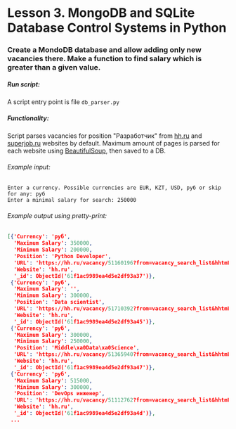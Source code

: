 # Lesson 3. MongoDB and SQLite Database Control Systems in Python
### Create a MondoDB database and allow adding only new vacancies there. Make a function to find salary which is greater than a given value.

##### Run script:

A script entry point is file `db_parser.py`

##### Functionality:

Script parses vacancies for position "Разработчик" from [hh.ru](https://hh.ru) and [superjob.ru](https://superjob.ru) websites by default. Maximum amount of pages is parsed for each website using [BeautifulSoup](https://pypi.org/project/beautifulsoup4/), then saved to a DB.

###### Example input:
```commandline
Enter a currency. Possible currencies are EUR, KZT, USD, руб or skip for any: руб
Enter a minimal salary for search: 250000
```

###### Example output using pretty-print:
```json
[{'Currency': 'руб',
  'Maximum Salary': 350000,
  'Minimum Salary': 200000,
  'Position': 'Python Developer',
  'URL': 'https://hh.ru/vacancy/51160196?from=vacancy_search_list&hhtmFrom=vacancy_search_list&query=Python',
  'Website': 'hh.ru',
  '_id': ObjectId('61f1ac9989ea4d5e2df93a37')},
 {'Currency': 'руб',
  'Maximum Salary': '',
  'Minimum Salary': 300000,
  'Position': 'Data scientist',
  'URL': 'https://hh.ru/vacancy/51710392?from=vacancy_search_list&hhtmFrom=vacancy_search_list&query=Python',
  'Website': 'hh.ru',
  '_id': ObjectId('61f1ac9989ea4d5e2df93a45')},
 {'Currency': 'руб',
  'Maximum Salary': 300000,
  'Minimum Salary': 250000,
  'Position': 'Middle\xa0Data\xa0Science',
  'URL': 'https://hh.ru/vacancy/51365940?from=vacancy_search_list&hhtmFrom=vacancy_search_list&query=Python',
  'Website': 'hh.ru',
  '_id': ObjectId('61f1ac9989ea4d5e2df93a47')},
 {'Currency': 'руб',
  'Maximum Salary': 515000,
  'Minimum Salary': 300000,
  'Position': 'DevOps инженер',
  'URL': 'https://hh.ru/vacancy/51112762?from=vacancy_search_list&hhtmFrom=vacancy_search_list&query=Python',
  'Website': 'hh.ru',
  '_id': ObjectId('61f1ac9989ea4d5e2df93a4d')},
 ...
```

